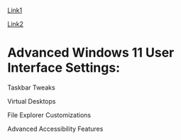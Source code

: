 [Link1](https://www.dedoimedo.com/computers/windows-11-usability-guide.html)
	
[Link2](https://learntheq.com/course/microsoft-windows-11-advanced-features-and-settings)

# Advanced Windows 11 User Interface Settings:
 Taskbar Tweaks
 
 Virtual Desktops
 
 File Explorer Customizations
 
 Advanced Accessibility Features
